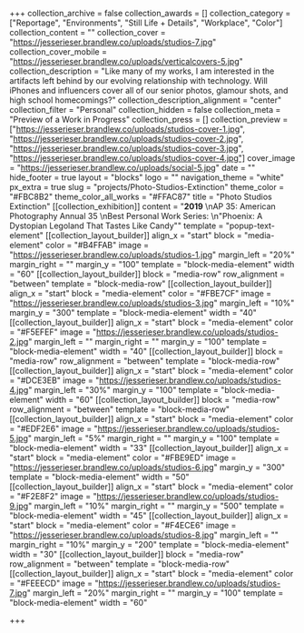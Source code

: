 +++
collection_archive = false
collection_awards = []
collection_category = ["Reportage", "Environments", "Still Life + Details", "Workplace", "Color"]
collection_content = ""
collection_cover = "https://jesserieser.brandlew.co/uploads/studios-7.jpg"
collection_cover_mobile = "https://jesserieser.brandlew.co/uploads/verticalcovers-5.jpg"
collection_description = "Like many of my works, I am interested in the artifacts left behind by our evolving relationship with technology. Will iPhones and influencers cover all of our senior photos, glamour shots, and high school homecomings?"
collection_description_alignment = "center"
collection_filter = "Personal"
collection_hidden = false
collection_meta = "Preview of a Work in Progress"
collection_press = []
collection_preview = ["https://jesserieser.brandlew.co/uploads/studios-cover-1.jpg", "https://jesserieser.brandlew.co/uploads/studios-cover-2.jpg", "https://jesserieser.brandlew.co/uploads/studios-cover-3.jpg", "https://jesserieser.brandlew.co/uploads/studios-cover-4.jpg"]
cover_image = "https://jesserieser.brandlew.co/uploads/social-5.jpg"
date = ""
hide_footer = true
layout = "blocks"
logo = ""
navigation_theme = "white"
px_extra = true
slug = "projects/Photo-Studios-Extinction"
theme_color = "#FBC8B2"
theme_color_all_works = "#FFAC87"
title = "Photo Studios Extinction"
[[collection_exhibition]]
content = "**2019**  \nAP 35: American Photography Annual 35  \nBest Personal Work Series:  \n\"Phoenix: A Dystopian Legoland That Tastes Like Candy\""
template = "popup-text-element"
[[collection_layout_builder]]
align_x = "start"
block = "media-element"
color = "#B4FFAB"
image = "https://jesserieser.brandlew.co/uploads/studios-1.jpg"
margin_left = "20%"
margin_right = ""
margin_y = "100"
template = "block-media-element"
width = "60"
[[collection_layout_builder]]
block = "media-row"
row_alignment = "between"
template = "block-media-row"
[[collection_layout_builder]]
align_x = "start"
block = "media-element"
color = "#FBE7CF"
image = "https://jesserieser.brandlew.co/uploads/studios-3.jpg"
margin_left = "10%"
margin_y = "300"
template = "block-media-element"
width = "40"
[[collection_layout_builder]]
align_x = "start"
block = "media-element"
color = "#F5EFEF"
image = "https://jesserieser.brandlew.co/uploads/studios-2.jpg"
margin_left = ""
margin_right = ""
margin_y = "100"
template = "block-media-element"
width = "40"
[[collection_layout_builder]]
block = "media-row"
row_alignment = "between"
template = "block-media-row"
[[collection_layout_builder]]
align_x = "start"
block = "media-element"
color = "#DCE3EB"
image = "https://jesserieser.brandlew.co/uploads/studios-4.jpg"
margin_left = "30%"
margin_y = "100"
template = "block-media-element"
width = "60"
[[collection_layout_builder]]
block = "media-row"
row_alignment = "between"
template = "block-media-row"
[[collection_layout_builder]]
align_x = "start"
block = "media-element"
color = "#EDF2E6"
image = "https://jesserieser.brandlew.co/uploads/studios-5.jpg"
margin_left = "5%"
margin_right = ""
margin_y = "100"
template = "block-media-element"
width = "33"
[[collection_layout_builder]]
align_x = "start"
block = "media-element"
color = "#FBE9ED"
image = "https://jesserieser.brandlew.co/uploads/studios-6.jpg"
margin_y = "300"
template = "block-media-element"
width = "50"
[[collection_layout_builder]]
align_x = "start"
block = "media-element"
color = "#F2E8F2"
image = "https://jesserieser.brandlew.co/uploads/studios-9.jpg"
margin_left = "10%"
margin_right = ""
margin_y = "500"
template = "block-media-element"
width = "45"
[[collection_layout_builder]]
align_x = "start"
block = "media-element"
color = "#F4ECE6"
image = "https://jesserieser.brandlew.co/uploads/studios-8.jpg"
margin_left = ""
margin_right = "10%"
margin_y = "200"
template = "block-media-element"
width = "30"
[[collection_layout_builder]]
block = "media-row"
row_alignment = "between"
template = "block-media-row"
[[collection_layout_builder]]
align_x = "start"
block = "media-element"
color = "#FEEECD"
image = "https://jesserieser.brandlew.co/uploads/studios-7.jpg"
margin_left = "20%"
margin_right = ""
margin_y = "100"
template = "block-media-element"
width = "60"

+++
